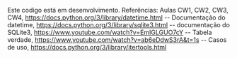 Este codigo está em desenvolvimento.
Referências:
    Aulas CW1, CW2, CW3, CW4,
    https://docs.python.org/3/library/datetime.html -- Documentação do datetime,
    https://docs.python.org/3/library/sqlite3.html -- documentação do SQLite3,
    https://www.youtube.com/watch?v=EmIGLGUO7cY -- Tabela verdade,
    https://www.youtube.com/watch?v=ab6eDdwS3rA&t=1s -- Casos de uso,
    https://docs.python.org/3/library/itertools.html